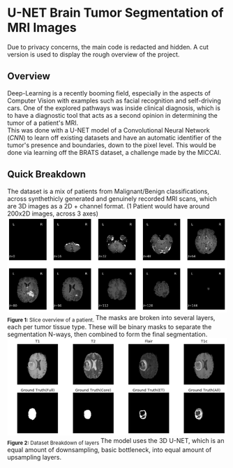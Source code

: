 # U-NET Brain Tumor Segmentation of MRI Images

Due to privacy concerns, the main code is redacted and hidden. A cut version is used to display the rough overview of the project.

## Overview
Deep-Learning is a recently booming field, especially in the aspects of Computer Vision with examples such as facial recognition and self-driving cars. One of the explored pathways was inside clinical diagnosis, which is to have a diagnostic tool that acts as a second opinion in determining the tumor of a patient's MRI.
<br>
This was done with a U-NET model of a Convolutional Neural Network (*CNN*) to learn off existing datasets and have an automatic identifier of the tumor's presence and boundaries, down to the pixel level. This would be done via learning off the BRATS dataset, a challenge made by the MICCAI.

## Quick Breakdown
The dataset is a mix of patients from Malignant/Benign classifications, across synthethicly generated and genuinely recorded MRI scans, which are 3D images as a 2D + channel format. (1 Patient would have around 200x2D images, across 3 axes)
<img alt="Overview" src="images/overview.PNG">  
<sub><b>Figure 1: </b> Slice overview of a patient. </sub> 
The masks are broken into several layers, each per tumor tissue type. These will be binary masks to separate the segmentation N-ways, then combined to form the final segmentation.
<img alt="Overview" src="images/result1.png">  
<sub><b>Figure 2: </b> Dataset Breakdown of layers </sub> 
The model uses the 3D U-NET, which is an equal amount of downsampling, basic bottleneck, into equal amount of upsampling layers.
